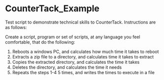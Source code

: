 # CounterTack_Example
Test script to demonstrate technical skills to CounterTack.
Instructions are as follows:

Create a script, program or set of scripts, at any language you feel comfortable, that do the following:


1. Reboots a windows PC, and calculates how much time it takes to reboot
2. Extracts a zip file to a directory, and calculates time it takes to extract
3. Copies the extracted directory, and calculates the time it takes
4. Deletes the directory, and calculates the time it needs
5. Repeats the steps 1-4 5 times, and writes the times to execute in a file
